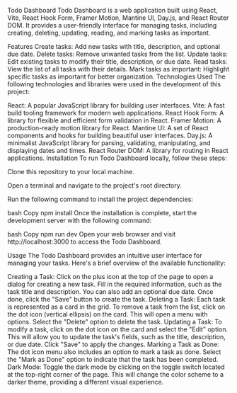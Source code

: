 Todo Dashboard
Todo Dashboard is a web application built using React, Vite, React Hook Form, Framer Motion, Mantine UI, Day.js, and React Router DOM. It provides a user-friendly interface for managing tasks, including creating, deleting, updating, reading, and marking tasks as important.

Features
Create tasks: Add new tasks with title, description, and optional due date.
Delete tasks: Remove unwanted tasks from the list.
Update tasks: Edit existing tasks to modify their title, description, or due date.
Read tasks: View the list of all tasks with their details.
Mark tasks as important: Highlight specific tasks as important for better organization.
Technologies Used
The following technologies and libraries were used in the development of this project:

React: A popular JavaScript library for building user interfaces.
Vite: A fast build tooling framework for modern web applications.
React Hook Form: A library for flexible and efficient form validation in React.
Framer Motion: A production-ready motion library for React.
Mantine UI: A set of React components and hooks for building beautiful user interfaces.
Day.js: A minimalist JavaScript library for parsing, validating, manipulating, and displaying dates and times.
React Router DOM: A library for routing in React applications.
Installation
To run Todo Dashboard locally, follow these steps:

Clone this repository to your local machine.

Open a terminal and navigate to the project's root directory.

Run the following command to install the project dependencies:

bash
Copy
npm install
Once the installation is complete, start the development server with the following command:

bash
Copy
npm run dev
Open your web browser and visit http://localhost:3000 to access the Todo Dashboard.

Usage
The Todo Dashboard provides an intuitive user interface for managing your tasks. Here's a brief overview of the available functionality:

Creating a Task: Click on the plus icon at the top of the page to open a dialog for creating a new task. Fill in the required information, such as the task title and description. You can also add an optional due date. Once done, click the "Save" button to create the task.
Deleting a Task: Each task is represented as a card in the grid. To remove a task from the list, click on the dot icon (vertical ellipsis) on the card. This will open a menu with options. Select the "Delete" option to delete the task.
Updating a Task: To modify a task, click on the dot icon on the card and select the "Edit" option. This will allow you to update the task's fields, such as the title, description, or due date. Click "Save" to apply the changes.
Marking a Task as Done: The dot icon menu also includes an option to mark a task as done. Select the "Mark as Done" option to indicate that the task has been completed.
Dark Mode: Toggle the dark mode by clicking on the toggle switch located at the top-right corner of the page. This will change the color scheme to a darker theme, providing a different visual experience.